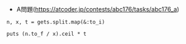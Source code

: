 - A問題(https://atcoder.jp/contests/abc176/tasks/abc176_a)

```
n, x, t = gets.split.map(&:to_i)

puts (n.to_f / x).ceil * t
```
